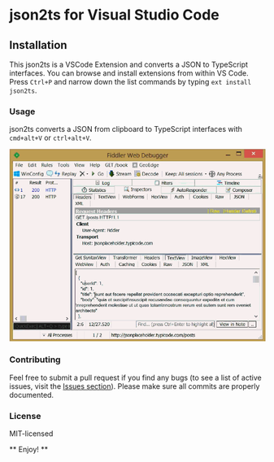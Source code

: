 # json2ts for Visual Studio Code
## Installation 
This json2ts is a VSCode Extension and converts a JSON to TypeScript interfaces.
You can browse and install extensions from within VS Code. Press `Ctrl+P` and narrow down the list commands by typing `ext install json2ts`.

### Usage
json2ts converts a JSON from clipboard to TypeScript interfaces with `cmd+alt+V` or `ctrl+alt+V`.

![json2ts Screenshot](https://github.com/GregorBiswanger/VSCode-json2ts/blob/master/images/json2ts.gif?raw=true)

### Contributing
Feel free to submit a pull request if you find any bugs (to see a list of active issues, visit the [Issues section](https://github.com/GregorBiswanger/VSCode-json2ts/issues)).
Please make sure all commits are properly documented.

### License
MIT-licensed

** Enjoy! **